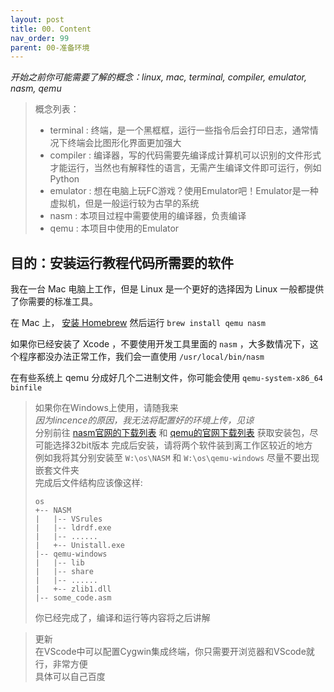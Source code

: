 ```yaml
---
layout: post
title: 00. Content
nav_order: 99
parent: 00-准备环境
---
```


*开始之前你可能需要了解的概念：linux, mac, terminal, compiler, emulator, nasm, qemu*


>
>概念列表：
>- terminal : 终端，是一个黑框框，运行一些指令后会打印日志，通常情况下终端会比图形化界面更加强大
>- compiler : 编译器，写的代码需要先编译成计算机可以识别的文件形式才能运行，当然也有解释性的语言，无需产生编译文件即可运行，例如Python
>- emulator : 想在电脑上玩FC游戏？使用Emulator吧！Emulator是一种虚拟机，但是一般运行较为古早的系统
>- nasm : 本项目过程中需要使用的编译器，负责编译  
>- qemu : 本项目中使用的Emulator  


## 目的：安装运行教程代码所需要的软件

我在一台 Mac 电脑上工作，但是 Linux 是一个更好的选择因为 Linux 一般都提供了你需要的标准工具。

在 Mac 上， [安装 Homebrew](http://brew.sh) 然后运行 `brew install qemu nasm`

如果你已经安装了 Xcode ，不要使用开发工具里面的 `nasm` ，大多数情况下，这个程序都没办法正常工作，我们会一直使用 `/usr/local/bin/nasm`

在有些系统上 qemu 分成好几个二进制文件，你可能会使用 `qemu-system-x86_64 binfile`


>
>如果你在Windows上使用，请随我来  
>*因为lincence的原因，我无法将配置好的环境上传，见谅*  
>分别前往 [nasm官网的下载列表](https://www.nasm.us/pub/nasm/releasebuilds/?C=M;O=D) 和 [qemu的官网下载列表](https://www.qemu.org/download/#windows) 获取安装包，尽可能选择32bit版本
>完成后安装，请将两个软件装到离工作区较近的地方  
>例如我将其分别安装至 `W:\os\NASM` 和 `W:\os\qemu-windows` 尽量不要出现嵌套文件夹  
>完成后文件结构应该像这样: 
>```  
>os  
>+-- NASM  
>|   |-- VSrules  
>|   |-- ldrdf.exe  
>|   |-- ......  
>|   +-- Unistall.exe  
>|-- qemu-windows  
>|   |-- lib  
>|   |-- share  
>|   |-- ......  
>|   +-- zlib1.dll  
>|-- some_code.asm  
>```
>你已经完成了，编译和运行等内容将之后讲解  

> 更新  
> 在VScode中可以配置Cygwin集成终端，你只需要开浏览器和VScode就行，非常方便  
> 具体可以自己百度  